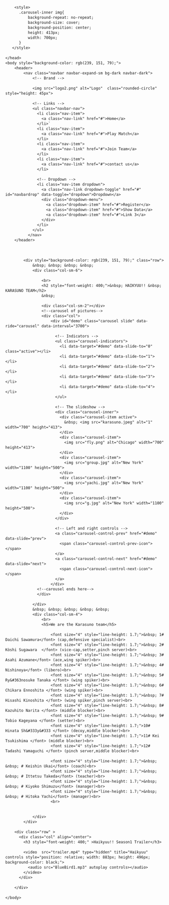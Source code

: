 <html>
    <head>
        <meta charset="utf-8">
        <meta name="viewport" content="width=device-width, initial-scale=1">
        <link rel="stylesheet" href="https://maxcdn.bootstrapcdn.com/bootstrap/4.5.0/css/bootstrap.min.css">
        <script src="https://ajax.googleapis.com/ajax/libs/jquery/3.5.1/jquery.min.js"></script>
        <script src="https://cdnjs.cloudflare.com/ajax/libs/popper.js/1.16.0/umd/popper.min.js"></script>
        <script src="https://maxcdn.bootstrapcdn.com/bootstrap/4.5.0/js/bootstrap.min.js"></script>

        <style>
          .carousel-inner img{
              background-repeat: no-repeat;
              background-size: cover;
              background-position: center;
              height: 413px;
              width: 700px;
          }
       </style>

    </head>
    <body style="background-color: rgb(239, 151, 79);">
        <header>
            <nav class="navbar navbar-expand-sm bg-dark navbar-dark">
                <!-- Brand -->
                
                <img src="logo2.png" alt="Logo"  class="rounded-circle" style="height: 45px">
              
                <!-- Links -->
                <ul class="navbar-nav">
                  <li class="nav-item">
                    <a class="nav-link" href="#">Home</a>
                  </li>`
                  <li class="nav-item">
                    <a class="nav-link" href="#">Play Match</a>
                  </li>
                  <li class="nav-item">
                    <a class="nav-link" href="#">Join Team</a>
                  </li>
                  <li class="nav-item">
                    <a class="nav-link" href="#">contact us</a>
                  </li>
              
                  <!-- Dropdown -->
                  <li class="nav-item dropdown">
                    <a class="nav-link dropdown-toggle" href="#" id="navbardrop" data-toggle="dropdown">Dropdown</a>
                    <div class="dropdown-menu">
                      <a class="dropdown-item" href="#">Register</a>
                      <a class="dropdown-item" href="#">Show Data</a>
                      <a class="dropdown-item" href="#">Link 3</a>
                    </div>
                  </li>
                </ul>
              </nav>
        </header>


        
            <div style="background-color: rgb(239, 151, 79);" class="row">
                &nbsp; &nbsp; &nbsp; &nbsp;
                <div class="col-sm-6">
                  
                    <br>
                    <h2 style="font-weight: 400;">&nbsp; HAIKYUU!! &nbsp;  KARASUNO TEAM</h2>
                    &nbsp; 
                    
                    <div class="col-sm-2"></div>
                    <!--carousel of pictures-->
                    <div class="col">
                        <div id="demo" class="carousel slide" data-ride="carousel" data-interval="3700">

                          <!-- Indicators -->
                          <ul class="carousel-indicators">
                            <li data-target="#demo" data-slide-to="0" class="active"></li>
                            <li data-target="#demo" data-slide-to="1"></li>
                            <li data-target="#demo" data-slide-to="2"></li>
                            <li data-target="#demo" data-slide-to="3"></li>
                            <li data-target="#demo" data-slide-to="4"></li>
                          </ul>
                          
                          <!-- The slideshow -->
                          <div class="carousel-inner">
                            <div class="carousel-item active">
                              &nbsp; <img src="karasuno.jpeg" alt="1" width="700" height="413">
                            </div>
                            <div class="carousel-item">
                              <img src="fly.png" alt="Chicago" width="700" height="413">
                            </div>
                            <div class="carousel-item">
                              <img src="group.jpg" alt="New York" width="1100" height="500">
                            </div>
                            <div class="carousel-item">
                              <img src="yachi.jpg" alt="New York" width="1100" height="500">
                            </div>
                            <div class="carousel-item">
                              <img src="g.jpg" alt="New York" width="1100" height="500">
                            </div>
                          </div>
                          
                          <!-- Left and right controls -->
                          <a class="carousel-control-prev" href="#demo" data-slide="prev">
                            <span class="carousel-control-prev-icon"></span>
                          </a>
                          <a class="carousel-control-next" href="#demo" data-slide="next">
                            <span class="carousel-control-next-icon"></span>
                          </a>
                        </div>
                  <!--carousel ends here-->
                  </div>
                    
                </div>
                &nbsp; &nbsp; &nbsp; &nbsp; &nbsp;
                <div class="col-sm-4">
                    <br>
                    <h5>We are the Karasuno team</h5>
                    
                        <font size="4" style="line-height: 1.7;">&nbsp; 1# Daichi Sawamura</font> (cap,defensive specialist)<br>
                        <font size="4" style="line-height: 1.7;">&nbsp; 2# Kòshi Sugawara  </font> (vice-cap,setter,pinch server)<br>
                        <font size="4" style="line-height: 1.7;">&nbsp; 3# Asahi Azumane</font> (ace,wing spiker)<br>
                        <font size="4" style="line-height: 1.7;">&nbsp; 4# Nishinoya</font> (libero)<br>
                        <font size="4" style="line-height: 1.7;">&nbsp; 5# Ry&#363nosuke Tanaka </font> (wing spiker)<br>
                        <font size="4" style="line-height: 1.7;">&nbsp; 6# Chikara Ennoshita </font> (wing spiker)<br>
                        <font size="4" style="line-height: 1.7;">&nbsp; 7# Hisashi Kinoshita </font> (wing spiker,pinch server)<br>
                        <font size="4" style="line-height: 1.7;">&nbsp; 8#  Kazuhito Narita </font> (middle blocker)<br>
                        <font size="4" style="line-height: 1.7;">&nbsp; 9#  Tobio Kageyana </font> (setter)<br>
                        <font size="4" style="line-height: 1.7;">10# Hinata Sh&#333y&#333 </font> (decoy,middle blocker)<br>
                        <font size="4" style="line-height: 1.7;">11# Kei Tsukishima </font> (middle blocker)<br>
                        <font size="4" style="line-height: 1.7;">12# Tadashi Yamaguchi </font> (pinch server,middle blocker)<br>

                        <font size="4" style="line-height: 1.7;">&nbsp; &nbsp; # Keishin Ukai</font> (coach)<br>
                        <font size="4" style="line-height: 1.7;">&nbsp; &nbsp; # Ittetsu Takeda</font> (teacher)<br>
                        <font size="4" style="line-height: 1.7;">&nbsp; &nbsp; # Kiyoko Shimuzu</font> (manager)<br>
                        <font size="4" style="line-height: 1.7;">&nbsp; &nbsp; # Hitoka Yachi</font> (manager)<br>
                        <br>
                        
                         
                </div>
            </div>  
        
        <div class="row" >
          <div class="col" align="center">
            <h3 style="font-weight: 400;" >Haikyuu!! Season1 Trailer</h3>
            
            <video  src="trailer.mp4" type="hidden" title="Haikyuu"  controls style="position: relative; width: 883px; height: 496px; background-color: black;">
              <audio src="BlueBird1.mp3" autoplay controls></audio>
            </video>
          </div>

        </div>
        
    </body>
</html>
